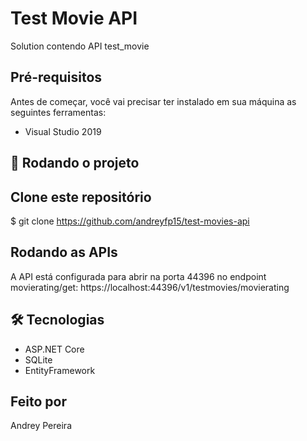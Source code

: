 # Test Movie API
Solution contendo API test_movie

## Pré-requisitos

Antes de começar, você vai precisar ter instalado em sua máquina as seguintes ferramentas:
- Visual Studio 2019

## 🎲 Rodando o projeto

## Clone este repositório
$ git clone <https://github.com/andreyfp15/test-movies-api>

## Rodando as APIs
  
  A API está configurada para abrir na porta 44396 no endpoint movierating/get: https://localhost:44396/v1/testmovies/movierating
  
## 🛠 Tecnologias
 - ASP.NET Core
 - SQLite
 - EntityFramework

## Feito por
  Andrey Pereira
